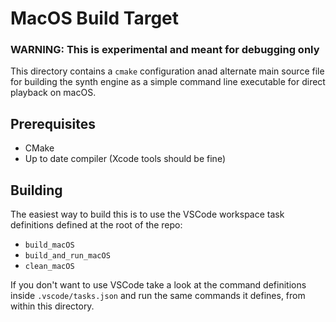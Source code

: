 # MacOS Build Target

### WARNING: This is experimental and meant for debugging only

This directory contains a `cmake` configuration anad alternate main source file for
building the synth engine as a simple command line executable for direct playback
on macOS.

## Prerequisites

* CMake
* Up to date compiler (Xcode tools should be fine)

## Building

The easiest way to build this is to use the VSCode workspace task definitions defined 
at the root of the repo:

* `build_macOS`
* `build_and_run_macOS`
* `clean_macOS`

If you don't want to use VSCode take a look at the command definitions inside
`.vscode/tasks.json` and run the same commands it defines, from within this directory.
